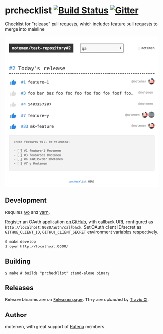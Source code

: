 # prchecklist [![Build Status](https://travis-ci.org/motemen/prchecklist.svg?branch=master)](https://travis-ci.org/motemen/prchecklist) [![Gitter](https://img.shields.io/gitter/room/motemen/prchecklist.svg)](https://gitter.im/motemen/prchecklist?utm_source=badge&utm_medium=badge&utm_campaign=pr-badge)

Checklist for "release" pull requests, which includes feature pull requests to merge into mainline

![Screenshot](docs/screenshot.png)

## Development

Requires [Go][] and [yarn][].

Register an OAuth application [on GitHub](https://github.com/settings/applications/new), with callback URL configured as `http://localhost:8080/auth/callback`. Set OAuth client ID/secret as `GITHUB_CLIENT_ID`, `GITHUB_CLIENT_SECRET` environment variables respectively.

    $ make develop
    $ open http://localhost:8080/

## Building

    $ make # builds "prchecklist" stand-alone binary

## Releases

Release binaries are on [Releases page](https://github.com/motemen/prchecklist/releases). They are uploaded by [Travis CI](https://travis-ci.org/motemen/prchecklist).

[Go]: https://golang.org/
[yarn]: https://yarnpkg.com/

## Author

motemen, with great support of [Hatena](http://hatenacorp.jp/) members.
